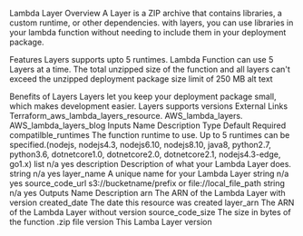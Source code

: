 Lambda Layer Overview
A Layer is a ZIP archive that contains libraries, a custom runtime, or other dependencies. with layers, you can use libraries in your lambda function without needing to include them in your deployment package.

Features
Layers supports upto 5 runtimes.
Lambda Function can use 5 Layers at a time.
The total unzipped size of the function and all layers can't exceed the unzipped deployment package size limit of 250 MB
alt text

Benefits of Layers
Layers let you keep your deployment package small, which makes development easier.
Layers supports versions
External Links
Terraform_aws_lambda_layers_resource.
AWS_lambda_layers.
AWS_lambda_layers_blog
Inputs
Name	Description	Type	Default	Required
compatilble_runtimes	The function runtime to use. Up to 5 runtimes can be specified.(nodejs, nodejs4.3, nodejs6.10, nodejs8.10, java8, python2.7, python3.6, dotnetcore1.0, dotnetcore2.0, dotnetcore2.1, nodejs4.3-edge, go1.x)	list	n/a	yes
description	Description of what your Lambda Layer does.	string	n/a	yes
layer_name	A unique name for your Lambda Layer	string	n/a	yes
source_code_url	s3://bucketname/prefix or file://local_file_path	string	n/a	yes
Outputs
Name	Description
arn	The ARN of the Lambda Layer with version
created_date	The date this resource was created
layer_arn	The ARN of the Lambda Layer without version
source_code_size	The size in bytes of the function .zip file
version	This Lamba Layer version
